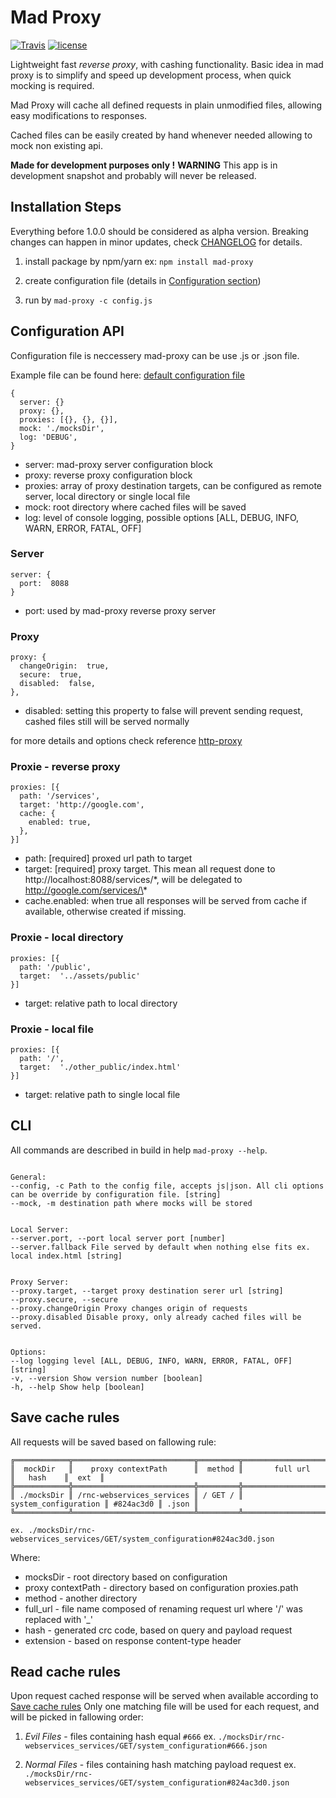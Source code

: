 # Mad Proxy

[![Travis](https://img.shields.io/travis/akupiec/mad-proxy.svg)](https://travis-ci.org/akupiec/mad-proxy)
[![license](https://img.shields.io/github/license/akupiec/mad-proxy.svg)]()


Lightweight fast *reverse proxy*, with cashing functionality. Basic idea in mad proxy is to simplify and speed up development process, when quick mocking is required.

Mad Proxy will cache all defined requests in plain unmodified files, allowing easy modifications to responses.

Cached files can be easily created by hand whenever needed allowing to mock non existing api.

**Made for development purposes only !**
**WARNING**  This app is in development snapshot and probably will never be released.

## Installation Steps

Everything before 1.0.0 should be considered as alpha version.
Breaking changes can happen in minor updates, check [CHANGELOG](CHANGELOG.md) for details.

1. install package by npm/yarn ex: `npm install mad-proxy`

1. create configuration file (details in [Configuration section](#configuration-api))

1. run by `mad-proxy -c config.js` 

## Configuration API

Configuration file is neccessery mad-proxy can be use .js or .json file.

Example file can be found here: [default configuration file](bin/mad-proxy.config.js)

```
{
  server: {}
  proxy: {},
  proxies: [{}, {}, {}],
  mock: './mocksDir',
  log: 'DEBUG', 
}
```
- server: mad-proxy server configuration block
- proxy: reverse proxy configuration block
- proxies: array of proxy destination targets, can be configured as remote server, local directory or single local file
- mock: root directory where cached files will be saved
- log: level of console logging, possible options [ALL, DEBUG, INFO, WARN, ERROR, FATAL, OFF] 

### Server
```
server: {
  port:  8088
}
```
- port: used by mad-proxy reverse proxy server

### Proxy
```
proxy: { 
  changeOrigin:  true,
  secure:  true,
  disabled:  false, 
}, 
```
- disabled: setting this property to false will prevent sending request, cashed files still will be served normally
 
for more details and options check reference [http-proxy](https://github.com/nodejitsu/node-http-proxy#options)

### Proxie - reverse proxy
```
proxies: [{
  path: '/services',
  target: 'http://google.com',
  cache: { 
    enabled: true,
  },
}]
```
 - path: [required] proxed url path to target
 - target: [required] proxy target. This mean all request done to http://localhost:8088/services/\*, will be delegated to http://google.com/services/\*
 -  cache.enabled: when true all responses will be served from cache if available, otherwise created if missing.

### Proxie - local directory
```
proxies: [{
  path: '/public',
  target:  '../assets/public'
}]
```
 - target: relative path to local directory

### Proxie - local file
```
proxies: [{
  path: '/',
  target:  './other_public/index.html'
}]
```
 - target: relative path to single local file

## CLI

All commands are described in build in help `mad-proxy --help`.

```

General:
--config, -c Path to the config file, accepts js|json. All cli options can be override by configuration file. [string]
--mock, -m destination path where mocks will be stored


Local Server:
--server.port, --port local server port [number]
--server.fallback File served by default when nothing else fits ex. local index.html [string]


Proxy Server:
--proxy.target, --target proxy destination serer url [string]
--proxy.secure, --secure
--proxy.changeOrigin Proxy changes origin of requests
--proxy.disabled Disable proxy, only already cached files will be served.


Options:
--log logging level [ALL, DEBUG, INFO, WARN, ERROR, FATAL, OFF] [string]
-v, --version Show version number [boolean]
-h, --help Show help [boolean]

```

## Save cache rules

All requests will be saved based on fallowing rule:

```
╔════════════╦═══════════════════════════╦═════════╦══════════════════════╦═══════════╦═══════╗
║  mockDir   ║    proxy contextPath      ║  method ║       full url       ║   hash    ║  ext  ║
╠════════════╬═══════════════════════════╬═════════╬══════════════════════╬═══════════╬═══════╣
║ ./mocksDir ║ /rnc-webservices_services ║ / GET / ║ system_configuration ║ #824ac3d0 ║ .json ║
╚════════════╩═══════════════════════════╩═════════╩══════════════════════╩═══════════╩═══════╝

ex. ./mocksDir/rnc-webservices_services/GET/system_configuration#824ac3d0.json
```

Where:
* mocksDir - root directory based on configuration
* proxy contextPath - directory based on configuration proxies.path
* method - another directory
* full_url - file name composed of renaming request url where '/' was replaced with '_'
* hash - generated crc code, based on query and payload request
* extension - based on response content-type header

## Read cache rules

Upon request cached response will be served when available according to [Save cache rules](#Save-cache-rules)
Only one matching file will be used for each request, and will be picked in fallowing order:

1.  _Evil Files_ - files containing hash equal `#666`
ex. `./mocksDir/rnc-webservices_services/GET/system_configuration#666.json`

2.  _Normal Files_ - files containing hash matching payload request
ex. `./mocksDir/rnc-webservices_services/GET/system_configuration#824ac3d0.json`
